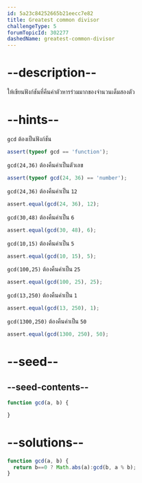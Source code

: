 ```yaml
---
id: 5a23c84252665b21eecc7e82
title: Greatest common divisor
challengeType: 5
forumTopicId: 302277
dashedName: greatest-common-divisor
---
```


# --description--

ให้เขียนฟังก์ชันที่คืนค่าตัวหารร่วมมากของจำนวนเต็มสองตัว

# --hints--

`gcd` ต้องเป็นฟังก์ชัน

```js
assert(typeof gcd == 'function');
```

`gcd(24,36)` ต้องคืนค่าเป็นตัวเลข

```js
assert(typeof gcd(24, 36) == 'number');
```

`gcd(24,36)` ต้องคืนค่าเป็น `12`

```js
assert.equal(gcd(24, 36), 12);
```

`gcd(30,48)` ต้องคืนค่าเป็น `6`

```js
assert.equal(gcd(30, 48), 6);
```

`gcd(10,15)` ต้องคืนค่าเป็น `5`

```js
assert.equal(gcd(10, 15), 5);
```

`gcd(100,25)` ต้องคืนค่าเป็น `25`

```js
assert.equal(gcd(100, 25), 25);
```

`gcd(13,250)` ต้องคืนค่าเป็น `1`

```js
assert.equal(gcd(13, 250), 1);
```

`gcd(1300,250)` ต้องคืนค่าเป็น `50`

```js
assert.equal(gcd(1300, 250), 50);
```

# --seed--

## --seed-contents--

```js
function gcd(a, b) {

}
```

# --solutions--

```js
function gcd(a, b) {
  return b==0 ? Math.abs(a):gcd(b, a % b);
}
```
